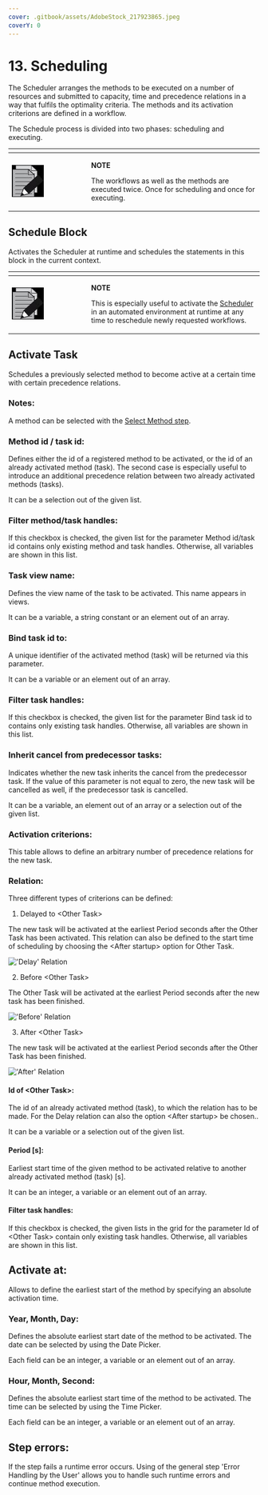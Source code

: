```yaml
---
cover: .gitbook/assets/AdobeStock_217923865.jpeg
coverY: 0
---
```


# 13. Scheduling

The Scheduler arranges the methods to be executed on a number of resources and submitted to capacity, time and precedence relations in a way that fulfils the optimality criteria. The methods and its activation criterions are defined in a workflow.

The Schedule process is divided into two phases: scheduling and executing.

<table data-header-hidden><thead><tr><th width="145"></th><th></th></tr></thead><tbody><tr><td><p></p><p><img src=".gitbook/assets/12.jpeg" alt="" data-size="original"></p><p></p></td><td><p><strong>NOTE</strong></p><p>The workflows as well as the methods are executed twice. Once for scheduling and once for executing.</p></td></tr></tbody></table>

## Schedule Block

Activates the Scheduler at runtime and schedules the statements in this block in the current context.

<table data-header-hidden><thead><tr><th width="145"></th><th></th></tr></thead><tbody><tr><td><p></p><p><img src=".gitbook/assets/12.jpeg" alt="" data-size="original"></p><p></p></td><td><p><strong>NOTE</strong></p><p>This is especially useful to activate the <a href="chm://fabaedde895cdd577ddae131a80b2a07/General/Scheduler.htm">Scheduler</a> in an automated environment at runtime at any time to reschedule newly requested workflows.</p></td></tr></tbody></table>



## Activate Task

Schedules a previously selected method to become active at a certain time with certain precedence relations.

### Notes:

A method can be selected with the [Select Method step](chm://fabaedde895cdd577ddae131a80b2a07/StepSelectMethod/StepSelectMethod.htm).

### **Method id / task id:**

Defines either the id of a registered method to be activated, or the id of an already activated method (task). The second case is especially useful to introduce an additional precedence relation between two already activated methods (tasks).

It can be a selection out of the given list.

### **Filter method/task handles:**

If this checkbox is checked, the given list for the parameter Method id/task id contains only existing method and task handles. Otherwise, all variables are shown in this list.

&#x20;

### **Task view name:**

Defines the view name of the task to be activated. This name appears in views.

It can be a variable, a string constant or an element out of an array.

&#x20;

### **Bind task id to:**

A unique identifier of the activated method (task) will be returned via this parameter.

It can be a variable or an element out of an array.

&#x20;

### **Filter task handles:**

If this checkbox is checked, the given list for the parameter Bind task id to contains only existing task handles. Otherwise, all variables are shown in this list.



### **Inherit cancel from predecessor tasks:**

Indicates whether the new task inherits the cancel from the predecessor task. If the value of this parameter is not equal to zero, the new task will be cancelled as well, if the predecessor task is cancelled.

It can be a variable, an element out of an array or a selection out of the given list.



### **Activation criterions:**

This table allows to define an arbitrary number of precedence relations for the new task.



### **Relation:**

Three different types of criterions can be defined:

1. Delayed to \<Other Task>

The new task will be activated at the earliest Period seconds after the Other Task has been activated. This relation can also be defined to the start time of scheduling by choosing the \<After startup> option for Other Task.

!['Delay' Relation](blob:https://app.gitbook.com/1a56875d-dcd7-4bdf-a2aa-ae9f67150f55)

2. Before \<Other Task>

The Other Task will be activated at the earliest Period seconds after the new task has been finished. &#x20;

!['Before' Relation](blob:https://app.gitbook.com/829da099-4a91-4c74-b6d3-797d99d3a3d6)

3. After \<Other Task>

The new task will be activated at the earliest Period seconds after the Other Task has been finished.

!['After' Relation](blob:https://app.gitbook.com/71c0442d-28ec-48cb-ad9b-471be524a1c1)

&#x20;

#### **Id of \<Other Task>:**

The id of an already activated method (task), to which the relation has to be made. For the Delay relation can also the option \<After startup> be chosen..

It can be a variable or a selection out of the given list.

#### **Period \[s]:**

Earliest start time of the given method to be activated relative to another already activated method (task) \[s].

It can be an integer, a variable or an element out of an array.

&#x20;

#### **Filter task handles:**

If this checkbox is checked, the given lists in the grid for the parameter Id of \<Other Task> contain only existing task handles. Otherwise, all variables are shown in this list.

&#x20;

## **Activate at:**

Allows to define the earliest start of the method by specifying an absolute activation time.

### **Year, Month, Day:**

Defines the absolute earliest start date of the method to be activated. The date can be selected by using the Date Picker.

Each field can be an integer, a variable or an element out of an array.

### **Hour, Month, Second:**

Defines the absolute earliest start time of the method to be activated. The time can be selected by using the Time Picker.

Each field can be an integer, a variable or an element out of an array.

&#x20;

&#x20;

## Step errors:

If the step fails a runtime error occurs. Using of the general step 'Error Handling by the User' allows you to handle such runtime errors and continue method execution.
